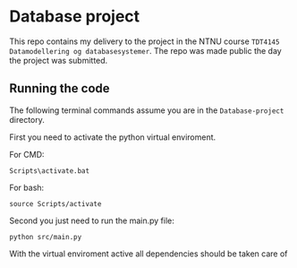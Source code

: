 # Database project

This repo contains my delivery to the project in the NTNU course `TDT4145 Datamodellering og databasesystemer`. The repo was made public the day the project was submitted.

## Running the code

The following terminal commands assume you are in the `Database-project` directory.

First you need to activate the python virtual enviroment.

For CMD:

```shell script
Scripts\activate.bat
```

For bash:

```shell script
source Scripts/activate
```

Second you just need to run the main.py file:

```shell script
python src/main.py
```

With the virtual enviroment active all dependencies should be taken care of
